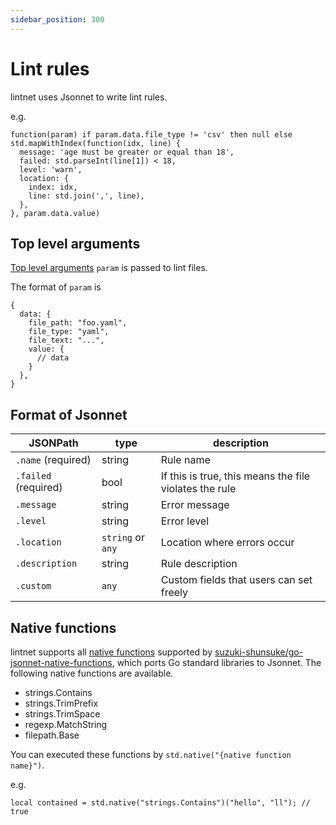 ```yaml
---
sidebar_position: 300
---
```


# Lint rules

lintnet uses Jsonnet to write lint rules.

e.g.

```jsonnet
function(param) if param.data.file_type != 'csv' then null else std.mapWithIndex(function(idx, line) {
  message: 'age must be greater or equal than 18',
  failed: std.parseInt(line[1]) < 18,
  level: 'warn',
  location: {
    index: idx,
    line: std.join(',', line),
  },
}, param.data.value)
```

## Top level arguments

[Top level arguments](https://jsonnet.org/ref/language.html#top-level-arguments-tlas) `param` is passed to lint files.

The format of `param` is

```json5
{
  data: {
    file_path: "foo.yaml",
    file_type: "yaml",
    file_text: "...",
    value: {
      // data
    }
  },
}
```

## Format of Jsonnet

JSONPath | type | description
--- | --- | ---
`.name` (required) | string | Rule name
`.failed` (required) | bool | If this is true, this means the file violates the rule
`.message` | string | Error message
`.level` | string | Error level
`.location` | `string` or `any` | Location where errors occur
`.description` | string | Rule description
`.custom` | `any` | Custom fields that users can set freely

## Native functions

lintnet supports all [native functions](https://pkg.go.dev/github.com/google/go-jsonnet#NativeFunction) supported by [suzuki-shunsuke/go-jsonnet-native-functions](https://github.com/suzuki-shunsuke/go-jsonnet-native-functions), which ports Go standard libraries to Jsonnet.
The following native functions are available.

- strings.Contains
- strings.TrimPrefix
- strings.TrimSpace
- regexp.MatchString
- filepath.Base

You can executed these functions by `std.native("{native function name}")`.

e.g.

```jsonnet
local contained = std.native("strings.Contains")("hello", "ll"); // true
```
